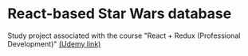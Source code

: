 # React-based Star Wars database

Study project associated with the course "React + Redux (Professional Development)" [(Udemy link)](https://www.udemy.com/share/101XKi3@O-GT4jm-TDKliMkB9zTBgeM1-_h2XW1lNa_25h_cVG69icazAt4bSDOtvZ93C85h/)

